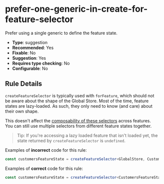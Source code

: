 # prefer-one-generic-in-create-for-feature-selector

Prefer using a single generic to define the feature state.

- **Type**: suggestion
- **Recommended**: Yes
- **Fixable**: No
- **Suggestion**: Yes
- **Requires type checking**: No
- **Configurable**: No

<!-- Everything above this generated, do not edit -->
<!-- MANUAL-DOC:START -->

## Rule Details

`createFeatureSelector` is typically used with `forFeature`, which should not be aware about the shape of the Global Store. Most of the time, feature states are lazy-loaded. As such, they only need to know (and care) about their own shape.

This doesn't affect the [composability of these selectors](https://timdeschryver.dev/blog/sharing-data-between-modules-is-peanuts) across features.
You can still use multiple selectors from different feature states together.

> Tip: If you're accessing a lazy loaded feature that isn't loaded yet, the state returned by `createFeatureSelector` is `undefined`.

Examples of **incorrect** code for this rule:

```ts
const customersFeatureState = createFeatureSelector<GlobalStore, CustomersFeatureState>('customers');
```

Examples of **correct** code for this rule:

```ts
const customersFeatureState = createFeatureSelector<CustomersFeatureState>('customers');
```
